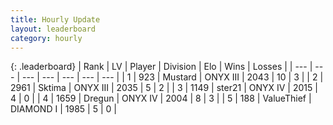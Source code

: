 ```yaml
---
title: Hourly Update
layout: leaderboard
category: hourly
---
```


{: .leaderboard}
| Rank | LV | Player | Division | Elo | Wins | Losses |
| --- | --- | --- | --- | --- | --- | --- |
| <span data-change="0">1</span> | 923 | <span title="ID: 611082">Mustard</span> | ONYX III | <span data-change="-11">2043</span> | <span data-change="5">10</span> | <span data-change="3">3</span> |
| <span data-change="-">2</span> | 2961 | <span title="ID: 353063">Sktima</span> | ONYX III | <span data-change="-">2035</span> | <span data-change="-">5</span> | <span data-change="-">2</span> |
| <span data-change="2">3</span> | 1149 | <span title="ID: 652474">ster21</span> | ONYX IV | <span data-change="38">2015</span> | <span data-change="2">4</span> | <span data-change="0">0</span> |
| <span data-change="-2">4</span> | 1659 | <span title="ID: 337810">Dregun</span> | ONYX IV | <span data-change="0">2004</span> | <span data-change="0">8</span> | <span data-change="0">3</span> |
| <span data-change="4">5</span> | 188 | <span title="ID: 497604">ValueThief</span> | DIAMOND I | <span data-change="73">1985</span> | <span data-change="4">5</span> | <span data-change="0">0</span> |